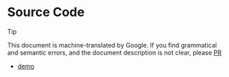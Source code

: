 # Source Code
> [!TIP]
> This document is machine-translated by Google. If you find grammatical and semantic errors, and the document description is not clear, please [PR](doc-contibute.md)

* [demo](https://github.com/zeromicro/go-zero-demo)